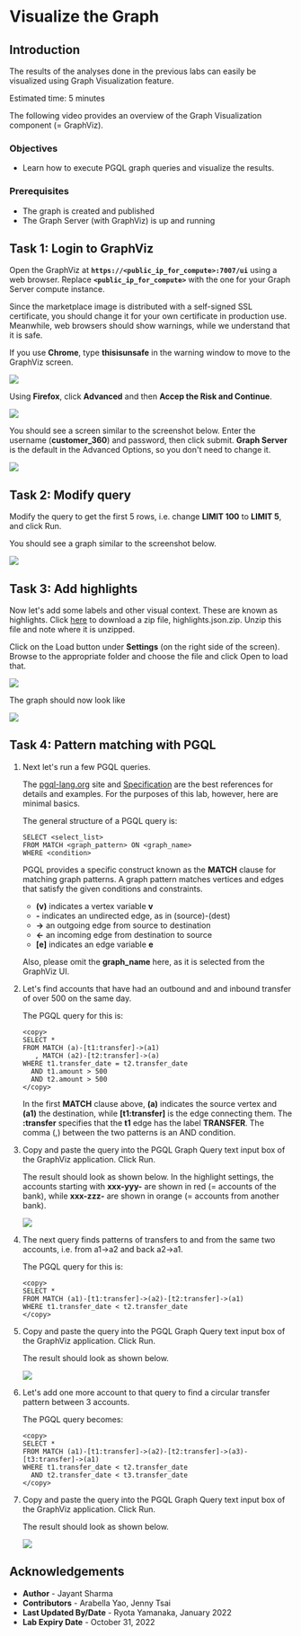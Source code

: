 # Visualize the Graph

## Introduction

The results of the analyses done in the previous labs can easily be visualized using Graph Visualization feature.

Estimated time: 5 minutes

The following video provides an overview of the Graph Visualization component (= GraphViz).

[](youtube:zfefKdNfAY4)

### Objectives

- Learn how to execute PGQL graph queries and visualize the results.

### Prerequisites

- The graph is created and published
- The Graph Server (with GraphViz) is up and running

## Task 1: Login to GraphViz

Open the GraphViz at **`https://<public_ip_for_compute>:7007/ui`** using a web browser. Replace **`<public_ip_for_compute>`** with the one for your Graph Server compute instance.

Since the marketplace image is distributed with a self-signed SSL certificate, you should change it for your own certificate in production use. Meanwhile, web browsers should show warnings, while we understand that it is safe.

If you use **Chrome**, type **thisisunsafe** in the warning window to move to the GraphViz screen.

![](images/login-chrome.jpg)

Using **Firefox**, click **Advanced** and then **Accep the Risk and Continue**.

![](images/login-firefox.jpg)

You should see a screen similar to the screenshot below. Enter the username (**customer_360**) and password, then click submit. **Graph Server** is the default in the Advanced Options, so you don't need to change it.

![](images/login.jpg)

## Task 2: Modify query

Modify the query to get the first 5 rows, i.e. change **LIMIT 100** to **LIMIT 5**, and click Run.

You should see a graph similar to the screenshot below.

![](images/show-5-elements.jpg)

## Task 3: Add highlights

Now let's add some labels and other visual context. These are known as highlights. Click [here](https://objectstorage.us-ashburn-1.oraclecloud.com/p/0oxhos9S_i5fYJHAfAjOMUYG5srWukq9W-9s47ya8s88iv_Szt8P5O-ko7EwAPJy/n/c4u04/b/data-management-library-files/o/highlights.json.zip) to download a zip file, highlights.json.zip. Unzip this file and note where it is unzipped.

Click on the Load button under **Settings** (on the right side of the screen). Browse to the appropriate folder and choose the file and click Open to load that.

![](images/GraphVizLoadHighlights.png)

The graph should now look like

![](images/GraphVizWithHighlights.png)

## Task 4: Pattern matching with PGQL

1. Next let's run a few PGQL queries.

    The [pgql-lang.org](http://pgql-lang.org) site and [Specification](http://pgql-lang.org/spec/1.4) are the best references for details and examples. For the purposes of this lab, however, here are minimal basics.

    The general structure of a PGQL query is:

    ```
    SELECT <select_list>
    FROM MATCH <graph_pattern> ON <graph_name>
    WHERE <condition>
    ```

    PGQL provides a specific construct known as the **MATCH** clause for matching graph patterns. A graph pattern matches vertices and edges that satisfy the given conditions and constraints.  
    - **(v)** indicates a vertex variable **v**   
    - **-** indicates an undirected edge, as in (source)-(dest)  
    - **->** an outgoing edge from source to destination  
    - **<-** an incoming edge from destination to source  
    - **[e]** indicates an edge variable **e**

    Also, please omit the **graph_name** here, as it is selected from the GraphViz UI.

2. Let's find accounts that have had an outbound and and inbound transfer of over 500 on the same day.

    The PGQL query for this is:

    ```
    <copy>
    SELECT *
    FROM MATCH (a)-[t1:transfer]->(a1)
       , MATCH (a2)-[t2:transfer]->(a)
    WHERE t1.transfer_date = t2.transfer_date
      AND t1.amount > 500
      AND t2.amount > 500
    </copy>
    ```

    In the first **MATCH** clause above, **(a)** indicates the source vertex and **(a1)** the destination, while **[t1:transfer]** is the edge connecting them. The **:transfer** specifies that the **t1** edge has the label **TRANSFER**. The comma (,) between the two patterns is an AND condition.

3. Copy and paste the query into the PGQL Graph Query text input box of the GraphViz application. Click Run.

    The result should look as shown below. In the highlight settings, the accounts starting with **xxx-yyy-** are shown in red (= accounts of the bank), while **xxx-zzz-** are shown in orange (= accounts from another bank). 

    ![](images/same-day-transfers.jpg)

4. The next query finds patterns of transfers to and from the same two accounts, i.e. from a1->a2 and back a2->a1.

    The PGQL query for this is:
    ```
    <copy>
    SELECT *
    FROM MATCH (a1)-[t1:transfer]->(a2)-[t2:transfer]->(a1)
    WHERE t1.transfer_date < t2.transfer_date
    </copy>
    ```

5. Copy and paste the query into the PGQL Graph Query text input box of the GraphViz application. Click Run.

    The result should look as shown below.

    ![](images/cycle-2-hops.jpg)

6. Let's add one more account to that query to find a circular transfer pattern between 3 accounts.

    The PGQL query becomes:
    ```
    <copy>
    SELECT *
    FROM MATCH (a1)-[t1:transfer]->(a2)-[t2:transfer]->(a3)-[t3:transfer]->(a1)
    WHERE t1.transfer_date < t2.transfer_date
      AND t2.transfer_date < t3.transfer_date
    </copy>
    ```

7. Copy and paste the query into the PGQL Graph Query text input box of the GraphViz application. Click Run.

    The result should look as shown below.

    ![](images/cycle-3-hops.jpg)

## Acknowledgements

* **Author** - Jayant Sharma
* **Contributors** - Arabella Yao, Jenny Tsai
* **Last Updated By/Date** - Ryota Yamanaka, January 2022
* **Lab Expiry Date** - October 31, 2022
